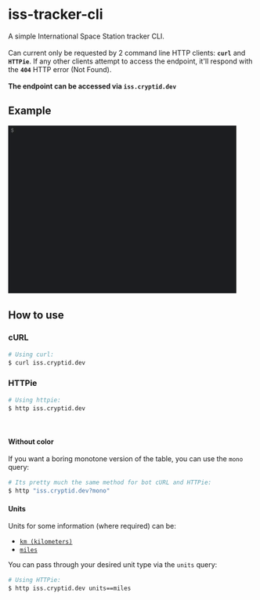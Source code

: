 # iss-tracker-cli
A simple International Space Station tracker CLI.
<br/>
<br/>
Can current only be requested by 2 command line HTTP clients: **`curl`** and **`HTTPie`**. If any other clients attempt to access the endpoint, it'll respond with the **`404`** HTTP error (Not Found).
<br/>
<br/>
**The endpoint can be accessed via `iss.cryptid.dev`** 

## Example
![example1](/examples/examplegif.gif)

## How to use

### cURL
```sh
# Using curl:
$ curl iss.cryptid.dev
```

### HTTPie
```sh
# Using httpie:
$ http iss.cryptid.dev
```
<br/>

#### Without color

If you want a boring monotone version of the table, you can use the `mono` query:
```sh
# Its pretty much the same method for bot cURL and HTTPie:
$ http "iss.cryptid.dev?mono"
``` 

#### Units
Units for some information (where required) can be:
 * [`km (kilometers)`](https://en.wikipedia.org/wiki/Kilometre "In case you dont know :)")
 * [`miles`](https://en.wikipedia.org/wiki/Mile "In case you dont know :)")

You can pass through your desired unit type via the `units` query:
```sh
# Using HTTPie:
$ http iss.cryptid.dev units==miles
```
